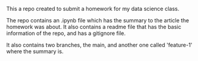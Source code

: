 This a repo created to submit a homework for my data science class.


The repo contains an .ipynb file which has the summary to the article the homework was about. 
It also contains a readme file that has the basic information of the repo, and has a gitignore file.


It also contains two branches, the main, and another one called 'feature-1' where the summary is. 
